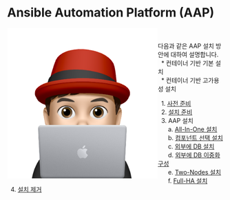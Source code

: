 # Ansible Automation Platform (AAP)



<img align="left" src="/images/이승일--II_컴퓨터.png" width="350px" height="350px" title="100px" alt="안녕"></img><br>

다음과 같은 AAP 설치 방안에 대하여 설명합니다.<br>
&nbsp;&nbsp;* 컨테이너 기반 기본 설치<br>
&nbsp;&nbsp;* 컨테이너 기반 고가용성 설치<br>

&nbsp;&nbsp;1. [사전 준비](documents/pre-requisites.md)<br>
&nbsp;&nbsp;2. [설치 준비](documents/pre-installation.md)<br>
&nbsp;&nbsp;3. AAP 설치<br>
&nbsp;&nbsp;&nbsp;&nbsp;&nbsp;&nbsp;a. [All-In-One 설치](documents/install-all-in-one.md)<br>
&nbsp;&nbsp;&nbsp;&nbsp;&nbsp;&nbsp;b. [컴포넌트 선택 설치](documents/install-component.md)<br>
&nbsp;&nbsp;&nbsp;&nbsp;&nbsp;&nbsp;c. [외부에 DB 설치](documents/install-external-db.md)<br>
&nbsp;&nbsp;&nbsp;&nbsp;&nbsp;&nbsp;d. [외부에 DB 이중화 구성](https://github.com/starlab3030/pacemaker/blob/main/documents/create_podman_as_service.md)<br>
&nbsp;&nbsp;&nbsp;&nbsp;&nbsp;&nbsp;e. [Two-Nodes 설치](documents/install-two-nodes.md)<br>
&nbsp;&nbsp;&nbsp;&nbsp;&nbsp;&nbsp;f. [Full-HA 설치](documents/install-full-ha.md)<br>
&nbsp;&nbsp;4. [설치 제거](documents/un-installation.md)<br>
